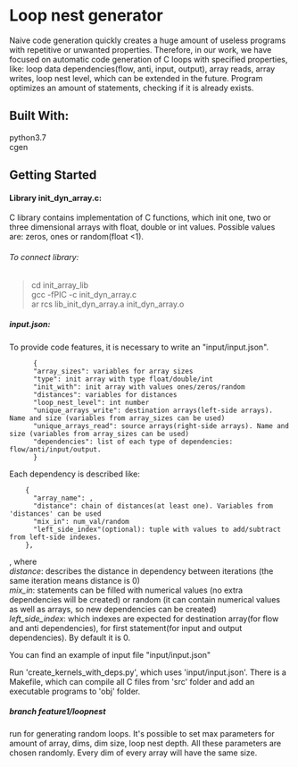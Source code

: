 # Loop nest generator
Naive code generation quickly creates a huge amount of useless programs with repetitive or unwanted 
properties. Therefore, in our work, we have focused on automatic code generation of C loops with 
specified properties, like: loop data dependencies(flow, anti, input, output), array reads, array writes, 
loop nest level, which can be extended in the future. Program optimizes an amount of statements, checking if 
it is already exists.

## Built With:
python3.7
</br>cgen

## Getting Started
#### Library init_dyn_array.c:
C library contains implementation of C functions, which init one, two or three dimensional arrays with float,
double or int values. Possible values are: zeros, ones or random(float <1). 

###### To connect library:
> cd init_array_lib </br>
> gcc -fPIC -c init_dyn_array.c </br>
> ar rcs lib_init_dyn_array.a init_dyn_array.o 

##### input.json:
To provide code features, it is necessary to write an "input/input.json".

          {
          "array_sizes": variables for array sizes
          "type": init array with type float/double/int
          "init_with": init array with values ones/zeros/random
          "distances": variables for distances 
          "loop_nest_level": int number
          "unique_arrays_write": destination arrays(left-side arrays). Name and size (variables from array_sizes can be used)
          "unique_arrays_read": source arrays(right-side arrays). Name and size (variables from array_sizes can be used)
          "dependencies": list of each type of dependencies: flow/anti/input/output.
          }
Each dependency is described like:
        
        {
          "array_name": ,
          "distance": chain of distances(at least one). Variables from 'distances' can be used
          "mix_in": num_val/random
          "left_side_index"(optional): tuple with values to add/subtract from left-side indexes. 
        },
, where
_</br> distance_: describes the distance in dependency between iterations (the same iteration means distance is 0)
_</br> mix_in_: statements can be filled with numerical values (no extra dependencies will be created) or 
random (it can contain numerical values as well as arrays, so new dependencies can be created)
_</br> left_side_index_: which indexes are expected for destination array(for flow and anti dependencies), 
for first statement(for input and output dependencies). By default it is 0.
   
You can find an example of input file "input/input.json"

Run 'create_kernels_with_deps.py', which uses 'input/input.json'. There is a Makefile, which can compile all
C files from 'src' folder and add an executable programs to 'obj' folder. 



##### branch feature1/loopnest
run for generating random loops. It's possible to set max parameters for amount of array, dims, dim size, 
loop nest depth. All these parameters are chosen randomly. Every dim of every array will have the same size.

